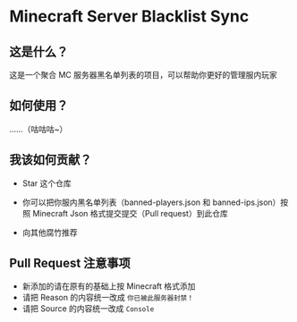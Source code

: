 # Minecraft Server Blacklist Sync

## 这是什么？

这是一个聚合 MC 服务器黑名单列表的项目，可以帮助你更好的管理服内玩家

## 如何使用？

……（咕咕咕~）

## 我该如何贡献？

- Star 这个仓库

- 你可以把你服内黑名单列表（banned-players.json 和 banned-ips.json）按照 Minecraft Json 格式提交提交（Pull request）到此仓库

- 向其他腐竹推荐

## Pull Request 注意事项
- 新添加的请在原有的基础上按 Minecraft 格式添加
- 请把 Reason 的内容统一改成 `你已被此服务器封禁！`
- 请把 Source 的内容统一改成 `Console`
